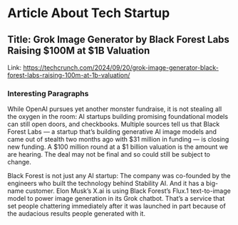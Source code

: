 # Article About Tech Startup

## Title: Grok Image Generator by Black Forest Labs Raising $100M at $1B Valuation

Link: https://techcrunch.com/2024/09/20/grok-image-generator-black-forest-labs-raising-100m-at-1b-valuation/

### Interesting Paragraphs
While OpenAI pursues yet another monster fundraise, it is not stealing all the oxygen in the room: AI startups building promising foundational models can still open doors, and checkbooks. Multiple sources tell us that Black Forest Labs — a startup that’s building generative AI image models and came out of stealth two months ago with $31 million in funding — is closing new funding. A $100 million round at a $1 billion valuation is the amount we are hearing. The deal may not be final and so could still be subject to change.

Black Forest is not just any AI startup: The company was co-founded by the engineers who built the technology behind Stability AI. And it has a big-name customer. Elon Musk’s X.ai is using Black Forest’s Flux.1 text-to-image model to power image generation in its Grok chatbot. That’s a service that set people chattering immediately after it was launched in part because of the audacious results people generated with it.
